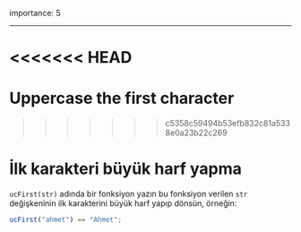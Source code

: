 importance: 5

---

<<<<<<< HEAD
=======
# Uppercase the first character
>>>>>>> c5358c59494b53efb832c81a5338e0a23b22c269

# İlk karakteri büyük harf yapma

`ucFirst(str)` adında bir fonksiyon yazın bu fonksiyon verilen `str` değişkeninin ilk karakterini büyük harf yapıp dönsün, örneğin:

```js
ucFirst("ahmet") == "Ahmet";
```
